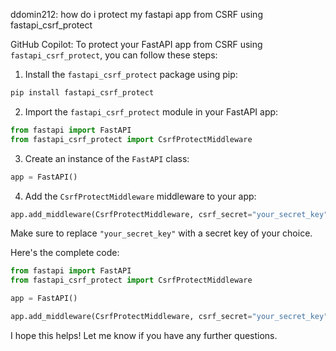 ddomin212: how do i protect my fastapi app from CSRF using fastapi_csrf_protect

GitHub Copilot: To protect your FastAPI app from CSRF using `fastapi_csrf_protect`, you can follow these steps:

1. Install the `fastapi_csrf_protect` package using pip:

```python
pip install fastapi_csrf_protect
```

2. Import the `fastapi_csrf_protect` module in your FastAPI app:

```python
from fastapi import FastAPI
from fastapi_csrf_protect import CsrfProtectMiddleware
```

3. Create an instance of the `FastAPI` class:

```python
app = FastAPI()
```

4. Add the `CsrfProtectMiddleware` middleware to your app:

```python
app.add_middleware(CsrfProtectMiddleware, csrf_secret="your_secret_key")
```

Make sure to replace `"your_secret_key"` with a secret key of your choice.

Here's the complete code:

```python
from fastapi import FastAPI
from fastapi_csrf_protect import CsrfProtectMiddleware

app = FastAPI()

app.add_middleware(CsrfProtectMiddleware, csrf_secret="your_secret_key")
```

I hope this helps! Let me know if you have any further questions.